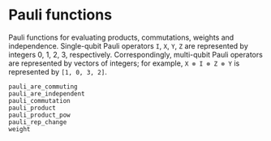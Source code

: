 # Pauli functions

Pauli functions for evaluating products, commutations, weights and independence.
Single-qubit Pauli operators ``I``, ``X``, ``Y``, ``Z`` are represented by integers
0, 1, 2, 3, respectively. Correspondingly, multi-qubit Pauli operators are represented by
vectors of integers; for example, ``X ⊗ I ⊗ Z ⊗ Y`` is represented by `[1, 0, 3, 2]`.

```@docs
pauli_are_commuting
pauli_are_independent
pauli_commutation
pauli_product
pauli_product_pow
pauli_rep_change
weight
```